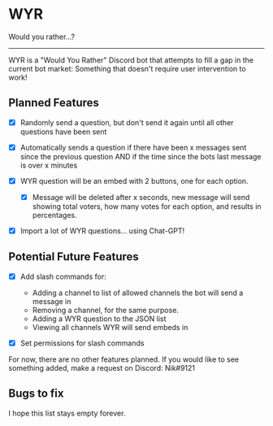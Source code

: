 # WYR

Would you rather...?

---

WYR is a "Would You Rather" Discord bot that attempts to fill a gap in the current
bot market: Something that doesn't require user intervention to work!

## Planned Features

- [x] Randomly send a question, but don't send it again
until all other questions have been sent


- [x] Automatically sends a question if there have been x messages sent since the previous question
AND if the time since the bots last message is over x minutes


- [x] WYR question will be an embed with 2 buttons, one for each option.

  - [x] Message will be deleted after x seconds, new message will send showing
  total voters, how many votes for each option, and results in percentages.


- [x] Import a lot of WYR questions... using Chat-GPT!

    
## Potential Future Features

- [x] Add slash commands for:
  - Adding a channel to list of allowed channels the bot will send a message in
  - Removing a channel, for the same purpose.
  - Adding a WYR question to the JSON list
  - Viewing all channels WYR will send embeds in


- [x] Set permissions for slash commands

For now, there are no other features planned.
If you would like to see something added, make a request on Discord: Nik#9121


## Bugs to fix

I hope this list stays empty forever.
